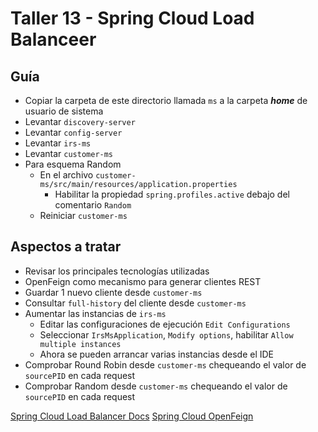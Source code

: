 # Taller 13 - Spring Cloud Load Balanceer
## Guía

- Copiar la carpeta de este directorio llamada `ms` a la carpeta ***home*** de usuario de sistema
- Levantar `discovery-server`
- Levantar `config-server`
- Levantar `irs-ms`
- Levantar `customer-ms`
- Para esquema Random
  - En el archivo `customer-ms/src/main/resources/application.properties`
    - Habilitar la propiedad `spring.profiles.active` debajo del comentario `Random`
  - Reiniciar `customer-ms`

## Aspectos a tratar
- Revisar los principales tecnologías utilizadas
- OpenFeign como mecanismo para generar clientes REST
- Guardar 1 nuevo cliente desde `customer-ms`
- Consultar `full-history` del cliente desde `customer-ms`
- Aumentar las instancias de `irs-ms` 
  - Editar las configuraciones de ejecución `Edit Configurations`
  - Seleccionar `IrsMsApplication`, `Modify options`, habilitar `Allow multiple instances`
  - Ahora se pueden arrancar varias instancias desde el IDE
- Comprobar Round Robin desde `customer-ms` chequeando el valor de `sourcePID` en cada request
- Comprobar Random desde `customer-ms` chequeando el valor de `sourcePID` en cada request

[Spring Cloud Load Balancer Docs](https://docs.spring.io/spring-cloud-commons/docs/3.1.3/reference/html/#spring-cloud-loadbalancer)
[Spring Cloud OpenFeign](https://docs.spring.io/spring-cloud-openfeign/docs/3.1.3/reference/html/#netflix-feign-starter)